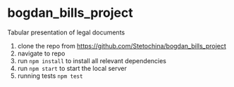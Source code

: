 # bogdan_bills_project

Tabular presentation of legal documents

1. clone the repo from https://github.com/Stetochina/bogdan_bills_project
2. navigate to repo
3. run `npm install` to install all relevant dependencies
4. run `npm start` to start the local server
5. running tests `npm test`
